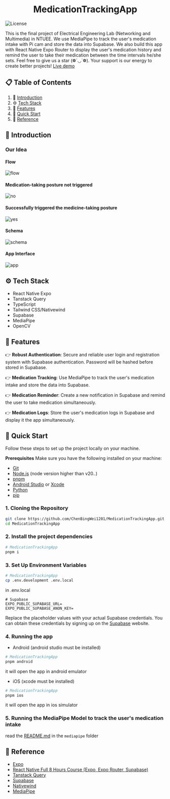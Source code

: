 <h1 align="center">MedicationTrackingApp</h1>

![License](https://img.shields.io/badge/license-MIT-blue)

This is the final project of Electrical Engineering Lab (Networking and Multimedia) in NTUEE. We use MediaPipe to track the user's medication intake with Pi cam and store the data into Supabase. We also build this app with React Native Expo Router to display the user's medication history and remind the user to take their medication between the time intervals he/she sets. Feel free to give us a star (❁´◡`❁). Your support is our energy to create better projects! [Live demo](https://drive.google.com/drive/folders/16iHki0Dm4yHXm4xOsHz8CBZsnXuHVqFX?usp=sharing)

## 📋 <a name="table">Table of Contents</a>

1. 🤖 [Introduction](#introduction)
2. ⚙️ [Tech Stack](#tech-stack)
3. 🔋 [Features](#features)
4. 🤸 [Quick Start](#quick-start)
5. 🚀 [Reference](#reference)

## <a name="introduction">🤖 Introduction</a>

### Our Idea

#### Flow

![flow](/assets/images/flow.png)

#### Medication-taking posture not triggered

![no](/assets/images/no.png)

#### Successfully triggered the medicine-taking posture

![yes](/assets/images/yes.png)

#### Schema

![schema](/assets/images/schema.png)

#### App Interface

![app](/assets/images/app.png)

## <a name="tech-stack">⚙️ Tech Stack</a>

- React Native Expo
- Tanstack Query
- TypeScript
- Tailwind CSS/Nativewind
- Supabase
- MediaPipe
- OpenCV

## <a name="features">🔋 Features</a>

👉 **Robust Authentication**: Secure and reliable user login and registration system with Supabase authentication. Password will be hashed before stored in Supabase.

👉 **Medication Tracking**: Use MediaPipe to track the user's medication intake and store the data into Supabase.

👉 **Medication Reminder**: Create a new notification in Supabase and remind the user to take medication simultaneously.

👉 **Medication Logs**: Store the user's medication logs in Supabase and display it the app simultaneously.

## <a name="quick-start">🤸 Quick Start</a>

Follow these steps to set up the project locally on your machine.

**Prerequisites**
Make sure you have the following installed on your machine:

- [Git](https://git-scm.com/)
- [Node.js](https://nodejs.org/en) (node version higher than v20._._)
- [pnpm](https://pnpm.io/)
- [Android Studio](https://developer.android.com/studio) or [Xcode](https://developer.apple.com/xcode/)
- [Python](https://www.python.org/downloads/)
- [pip](https://pip.pypa.io/en/stable/installation/)

### 1. Cloning the Repository

```bash
git clone https://github.com/ChenBingWei1201/MedicationTrackingApp.git
cd MedicationTrackingApp
```

### 2. Install the project dependencies

```bash
# MedicationTrackingApp
pnpm i
```

### 3. Set Up Environment Variables

```bash
# MedicationTrackingApp
cp .env.development .env.local
```

in .env.local

```env
# Supabase
EXPO_PUBLIC_SUPABASE_URL=
EXPO_PUBLIC_SUPABASE_ANON_KEY=
```

Replace the placeholder values with your actual Supabase credentials. You can obtain these credentials by signing up on the [Supabase](https://supabase.com/dashboard/projects) website.

### 4. Running the app

- Android (android studio must be installed)

```bash
# MedicationTrackingApp
pnpm android
```

it will open the app in android emulator

- iOS (xcode must be installed)

```bash
# MedicationTrackingApp
pnpm ios
```

it will open the app in ios simulator

### 5. Running the MediaPipe Model to track the user's medication intake

read the [README.md](./mediapipe/README.md) in the `mediapipe` folder

## <a name="reference">🚀 Reference</a>

- [Expo](https://docs.expo.dev/get-started/create-a-project/)
- [React Native Full 8 Hours Course (Expo, Expo Router, Supabase)](https://youtu.be/rIYzLhkG9TA?feature=shared)
- [Tanstack Query](https://tanstack.com/query/latest/docs/framework/react/overview)
- [Supabase](https://supabase.com/docs/guides/getting-started/tutorials/with-expo-react-native)
- [Nativewind](https://www.nativewind.dev/getting-started/expo-router)
- [MediaPipe](https://ai.google.dev/edge/mediapipe/solutions/vision/gesture_recognizer/python)
